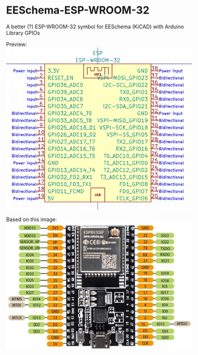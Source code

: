 # EESchema-ESP-WROOM-32
A better (?) ESP-WROOM-32 symbol for EESchema (KiCAD) with Arduino Library GPIOs

Preview:
![Alt text](/EESchema-esp-wroom-32.png?raw=true "Preview image")

Based on this image:
![Alt text](/ESP32-WROOM-32U.jpeg?raw=true "Someone elses hard work")
